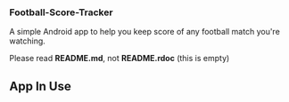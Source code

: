 ### Football-Score-Tracker
A simple Android app to help you keep score of any football match you're watching. 

Please read **README.md**, not **README.rdoc** (this is empty)

## App In Use

<img src="" width="100" height="10" >

